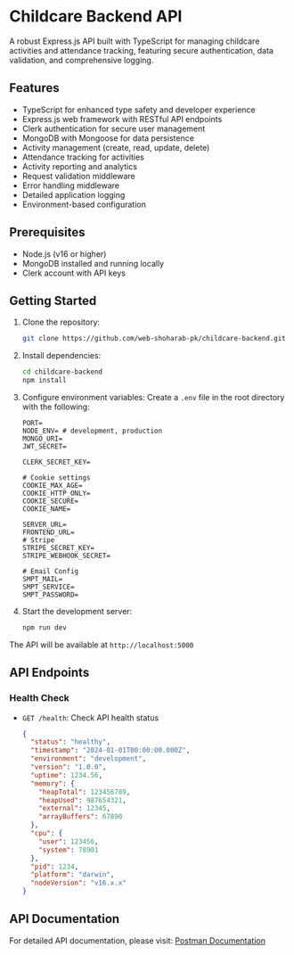 # Childcare Backend API

A robust Express.js API built with TypeScript for managing childcare activities and attendance tracking, featuring secure authentication, data validation, and comprehensive logging.

## Features

- TypeScript for enhanced type safety and developer experience
- Express.js web framework with RESTful API endpoints
- Clerk authentication for secure user management
- MongoDB with Mongoose for data persistence
- Activity management (create, read, update, delete)
- Attendance tracking for activities
- Activity reporting and analytics
- Request validation middleware
- Error handling middleware
- Detailed application logging
- Environment-based configuration

## Prerequisites

- Node.js (v16 or higher)
- MongoDB installed and running locally
- Clerk account with API keys

## Getting Started

1. Clone the repository:
   ```bash
   git clone https://github.com/web-shoharab-pk/childcare-backend.git
   ```

2. Install dependencies:
   ```bash
   cd childcare-backend
   npm install
   ```

3. Configure environment variables:
   Create a `.env` file in the root directory with the following:
   ```
   PORT=
   NODE_ENV= # development, production
   MONGO_URI=
   JWT_SECRET=
   
   CLERK_SECRET_KEY=

   # Cookie settings
   COOKIE_MAX_AGE=
   COOKIE_HTTP_ONLY=
   COOKIE_SECURE=
   COOKIE_NAME=

   SERVER_URL=
   FRONTEND_URL=
   # Stripe
   STRIPE_SECRET_KEY=
   STRIPE_WEBHOOK_SECRET=

   # Email Config
   SMPT_MAIL=
   SMPT_SERVICE=
   SMPT_PASSWORD=
   ```

4. Start the development server:
   ```bash
   npm run dev
   ```

The API will be available at `http://localhost:5000`

## API Endpoints

### Health Check
- `GET /health`: Check API health status
  ```json
  {
    "status": "healthy",
    "timestamp": "2024-01-01T00:00:00.000Z",
    "environment": "development",
    "version": "1.0.0", 
    "uptime": 1234.56,
    "memory": {
      "heapTotal": 123456789,
      "heapUsed": 987654321,
      "external": 12345,
      "arrayBuffers": 67890
    },
    "cpu": {
      "user": 123456,
      "system": 78901
    },
    "pid": 1234,
    "platform": "darwin",
    "nodeVersion": "v16.x.x"
  }
  ```

## API Documentation
For detailed API documentation, please visit:
[Postman Documentation](https://documenter.getpostman.com/view/16481716/2sAY4vh2sG)
